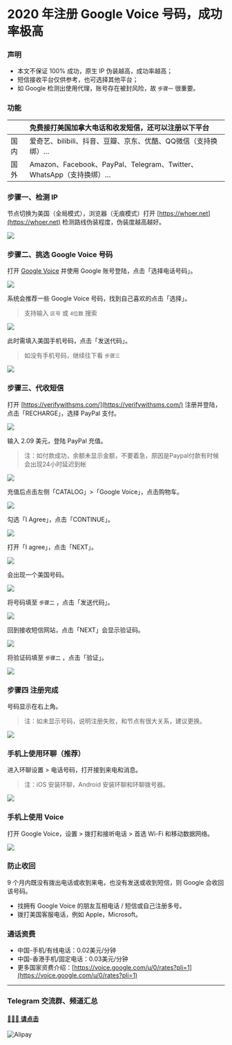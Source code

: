 # 2020 年注册 Google Voice 号码，成功率极高

### 声明

- 本文不保证 100% 成功，原生 IP 伪装越高，成功率越高；
- 短信接收平台仅供参考，也可选择其他平台；
- 如 Google 检测出使用代理，账号存在被封风险，故 `步骤一` 很重要。

### 功能

|     | 免费接打美国加拿大电话和收发短信，还可以注册以下平台                              |
|:--- |:------------------------------------------------------- |
| 国内  | 爱奇艺、bilibili、抖音、豆瓣、京东、优酷、QQ微信（支持换绑）…                    |
| 国外  | Amazon、Facebook、PayPal、Telegram、Twitter、WhatsApp（支持换绑）… |

### 步骤一、检测 IP

节点切换为美国（全局模式），浏览器（无痕模式）打开 [https://whoer.net](https://whoer.net) 检测路线伪装程度，伪装度越高越好。



![](pic/002.jpg)


### 步骤二、挑选 Google Voice 号码

打开 [Google Voice](https://voice.google.com/) 并使用 Google 账号登陆，点击「选择电话号码」。

![](pic/004.png)

系统会推荐一些 Google Voice 号码，找到自己喜欢的点击「选择」。

> 支持输入 `区号` 或 `4位数` 搜索

![](pic/005.png)

此时需填入美国手机号码，点击「发送代码」。

> 如没有手机号码，继续往下看 `步骤三`

![](pic/006.png)

### 步骤三、代收短信

打开 [https://verifywithsms.com/](https://verifywithsms.com/) 注册并登陆，点击「RECHARGE」，选择 PayPal 支付。

![](pic/008.png)

输入 2.09 美元，登陆 PayPal 充值。
> 注：如付款成功，余额未显示金额，不要着急，原因是Paypal付款有时候会出现24小时延迟到帐

![](pic/008.1.png)

充值后点击左侧「CATALOG」>「Google Voice」，点击购物车。

![](pic/009.png)

勾选「I Agree」，点击「CONTINUE」。

![](pic/009.1.png)

打开「I agree」，点击「NEXT」。

![](pic/010.png)

会出现一个美国号码。

![](pic/010.1.png)

将号码填至 `步骤二` ，点击「发送代码」。

![](pic/019.png)

回到接收短信网站，点击「NEXT」会显示验证码。

![](pic/020.png)

将验证码填至 `步骤二` ，点击「验证」。

![](pic/021.png)

### 步骤四 注册完成

号码显示在右上角。

> 注：如未显示号码，说明注册失败，和节点有很大关系，建议更换。

![](pic/011.png)

### 手机上使用环聊（推荐）

进入环聊设置 > 电话号码，打开接到来电和消息。

> 注：iOS 安装环聊，Android 安装环聊和环聊拨号器。

![](pic/huanliao.jpg)

### 手机上使用 Voice

打开 Google Voice，设置 > 拨打和接听电话 > 首选 Wi-Fi 和移动数据网络。

![](pic/voice.jpg)

### 防止收回

9 个月内既没有拨出电话或收到来电，也没有发送或收到短信，则 Google 会收回该号码。

* 找拥有 Google Voice 的朋友互相电话 / 短信或自己注册多号。
* 拨打美国客服电话，例如 Apple，Microsoft。

### 通话资费

* 中国-手机/有线电话：0.02美元/分钟
* 中国-香港手机/固定电话：0.03美元/分钟
* 更多国家资费介绍：[https://voice.google.com/u/0/rates?pli=1](https://voice.google.com/u/0/rates?pli=1)

----

### Telegram 交流群、频道汇总

#### [📌📌📌 请点击](https://masonincn.github.io/2020/06/11/Telegram-qun/)

![Alipay](https://raw.githubusercontent.com/masonincn/tuchuang/master/uPic/Alipay.png)